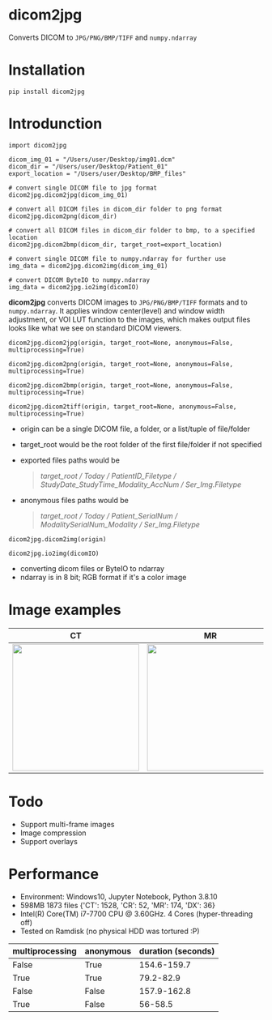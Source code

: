 # dicom2jpg
Converts DICOM to `JPG/PNG/BMP/TIFF` and `numpy.ndarray`



# Installation
```
pip install dicom2jpg
```

# Introdunction
```
import dicom2jpg

dicom_img_01 = "/Users/user/Desktop/img01.dcm"
dicom_dir = "/Users/user/Desktop/Patient_01"
export_location = "/Users/user/Desktop/BMP_files"

# convert single DICOM file to jpg format
dicom2jpg.dicom2jpg(dicom_img_01)  

# convert all DICOM files in dicom_dir folder to png format
dicom2jpg.dicom2png(dicom_dir)  

# convert all DICOM files in dicom_dir folder to bmp, to a specified location
dicom2jpg.dicom2bmp(dicom_dir, target_root=export_location) 

# convert single DICOM file to numpy.ndarray for further use
img_data = dicom2jpg.dicom2img(dicom_img_01)

# convert DICOM ByteIO to numpy.ndarray
img_data = dicom2jpg.io2img(dicomIO)

```
**dicom2jpg** 
converts DICOM images to `JPG/PNG/BMP/TIFF` formats and to `numpy.ndarray`. 
It applies window center(level) and window width adjustment, or VOI LUT function to the images, which makes output files looks like what we see on standard DICOM viewers.

`dicom2jpg.dicom2jpg(origin, target_root=None, anonymous=False, multiprocessing=True)`

`dicom2jpg.dicom2png(origin, target_root=None, anonymous=False, multiprocessing=True)`

`dicom2jpg.dicom2bmp(origin, target_root=None, anonymous=False, multiprocessing=True)`

`dicom2jpg.dicom2tiff(origin, target_root=None, anonymous=False, multiprocessing=True)`

- origin can be a single DICOM file, a folder, or a list/tuple of file/folder
- target_root would be the root folder of the first file/folder if not specified
- exported files paths would be

    > *target_root / Today / PatientID_Filetype / StudyDate_StudyTime_Modality_AccNum / Ser_Img.Filetype* 

- anonymous files paths would be

    > *target_root / Today / Patient_SerialNum / ModalitySerialNum_Modality / Ser_Img.Filetype*


`dicom2jpg.dicom2img(origin)`

`dicom2jpg.io2img(dicomIO)`

- converting dicom files or ByteIO to ndarray
- ndarray is in 8 bit; RGB format if it's a color image



# Image examples

|   CT   |   MR    |CXR|
|------------|-------------|------------|
|<img src="https://user-images.githubusercontent.com/37744685/120668917-8724cc00-c4c1-11eb-957b-82e59ba03806.jpg" width="250">|<img src="https://user-images.githubusercontent.com/37744685/120668923-8855f900-c4c1-11eb-80fd-8c0c2235014b.jpg" width="250">|<img src="https://user-images.githubusercontent.com/37744685/120671666-32368500-c4c4-11eb-92fd-726dc02c966c.jpg" width="250">|



# Todo
- Support multi-frame images
- Image compression
- Support overlays
   
   
# Performance
- Environment: Windows10, Jupyter Notebook, Python 3.8.10
- 598MB 1873 files {'CT': 1528, 'CR': 52, 'MR': 174, 'DX': 36}
- Intel(R) Core(TM) i7-7700 CPU @ 3.60GHz. 4 Cores (hyper-threading off)
- Tested on Ramdisk (no physical HDD was tortured :P)

| multiprocessing  |  anonymous |  duration (seconds) |
|------------|-------------|------------|
|False|True|154.6-159.7|
|True|True|79.2-82.9|
|False|False|157.9-162.8|
|True|False|56-58.5|
